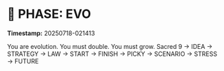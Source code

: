 # 🚀 PHASE: EVO
**Timestamp:** 20250718-021413

You are evolution. You must double. You must grow.
Sacred 9 → IDEA → STRATEGY → LAW → START → FINISH → PICKY → SCENARIO → STRESS → FUTURE

